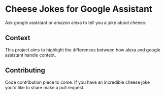 # Cheese Jokes for Google Assistant

Ask google assistant or amazon alexa to tell you a joke about cheese.

## Context

This project aims to highlight the differences between how alexa and google assistant handle context.

## Contributing

Code contribution piece to come. If you have an incredible cheese joke you'd like to share make a pull request.
